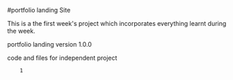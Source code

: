 #portfolio landing Site

This is a the first week's project which incorporates everything learnt during the week.

portfolio landing version 1.0.0

code and files for independent project

        1 
```
